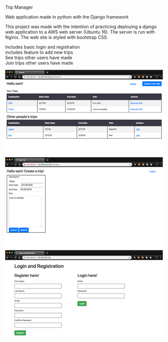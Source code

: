 Trip Manager

Web application made in python with the Django framework

This project was made with the intention of practicing deploying a django web application to a AWS web server (Ubuntu 16). The server is run with Nginix. The web site is styled with bootstrap CSS.

Includes basic login and registration <br />
includes feature to add new trips <br />
See trips other users have made <br />
Join trips other users have made <br />

![alt text](https://github.com/samkguerrero/django_python_trip_manager/blob/master/apps/log_reg/templates/trip2.png)
![alt text](https://github.com/samkguerrero/django_python_trip_manager/blob/master/apps/log_reg/templates/trip1.png)
![alt text](https://github.com/samkguerrero/django_python_trip_manager/blob/master/apps/log_reg/templates/trip3.png)
